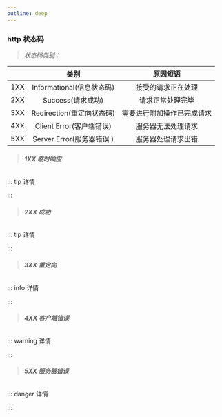 ```yaml
---
outline: deep
---
```


<script setup>

import StatusCodeComponent from './component/StatusCode.vue'


</script>


### http 状态码

> _状态码类别：_

|     |           类别            |                   原因短语 |
| --- | :-----------------------: | :-------------------------: |
| 1XX | Informational(信息状态码) |         接受的请求正在处理 |
| 2XX |     Success(请求成功)     |           请求正常处理完毕 |
| 3XX | Redirection(重定向状态码) | 需要进行附加操作已完成请求 |
| 4XX | Client Error(客户端错误)  |         服务器无法处理请求 |
| 5XX | Server Error(服务器错误 ) |         服务器处理请求出错 |

> ###### **1XX 临时响应**

::: tip 详情

<StatusCodeComponent title='100(Continue): 表示目前为止请求都很正常,客户端应该继续请求,如果已完成则忽略此信息。'/>

<StatusCodeComponent title='101(Switching Protocols)：服务器已理解客户端的请求,并将通过Upgrade消息头通知客户端采用不同的协议完成这个请求。在发送完这个响应最后的空行后,服务器将会切换到Upgrade消息头中定义那些协议。
' />

<StatusCodeComponent title='102(Processing (WebDAV)):由WebDAV（RFC 2518）扩展的状态码,表示服务器已经接收并正在处理请求,但无响应可用。' />

<StatusCodeComponent title='103(Early Hints):主要用于与Link链接头一起使用,允许服务器在最终的HTTP/2.0响应前发送一些性能提示。' />


:::


> ###### **2XX 成功**
::: tip 详情
 

<StatusCodeComponent title='200(ok): 请求已成功。' />

<StatusCodeComponent text='表示从客户端发来的请求在服务器端被正常处理了。' :isTitle="false" /> 

<StatusCodeComponent title="201(Created): 请求已成功,并因此创建了一个新的资源。"  />

<StatusCodeComponent text='这通常是在POST请求或者是某些PUT请求之后返回的响应。' :isTitle="false" />

<StatusCodeComponent title="202(Accepted): 请求已被接受,但还未处理。"  />

<StatusCodeComponent text='实际情况会因情况而异,可能是在处理请求时发现了一个错误,但不想让客户端重新发送请求,或者在处理之前需要等待另一个进程完成操作。' :isTitle="false" />

<StatusCodeComponent title="203(Non-Authoritative Information): 服务器已成功处理请求,但返回了可能来自另一来源的信息(返回信息可能不正确)"  />

<StatusCodeComponent title="204(No Content)：服务器成功处理了请求,但没有返回任何内容。"  />

<StatusCodeComponent text='该状态码代表服务器接受的请求已成功处理，但在返回的响应报文中不含实体的主体部分(也不允许返回任何实体的主体)，从浏览器发送请求处理后，返回响应204，浏览器显示的页面不会发生更新,也可以通过此代码告知浏览器继续访问上次的页面。' :isTitle="false" />


<StatusCodeComponent title="205(Reset Content): 服务器成功处理了请求,但没有返回任何内容。"  />

<StatusCodeComponent text='与204响应不同(此响应要求请求者进行重置操作)' :isTitle="false" />
    
<StatusCodeComponent title="206(Partial Content)请求范围，该状态码表示客户端只进行了范围请求(GET)"  />

<StatusCodeComponent text=' 而服务器成功执行了这部分的GET请求。响应报文中包含由Content-Range指定范围的实体内容。' :isTitle="false" />

:::

> ###### **3XX 重定向**
::: info 详情


<StatusCodeComponent title="301(Moved Permanently)永久重定向。"  />

<StatusCodeComponent text='该状态码表示请求的资源已被分配了新的URL。' :isTitle="false" />

<StatusCodeComponent title="302(Found)临时重定向，该状态码表示请求的资源已被分配了新的URL，希望用户(本次)能使用新的URL访问。"  />

<StatusCodeComponent text=' 在用户访问新的URL时302(Found)状态码并没有明确规定客户端在后续的请求中必须使用GET方法，大多数现代浏览器在处理 302(Found)响应时会将POST请求转换为GET请求，尽管这并不符合http/1.0标准' :isTitle="false" />

<StatusCodeComponent text='但是在后续的http/1.1中引入了303(See Other)和307(Temporary Redirect)状态码得到了改进' :isTitle="false" />

<StatusCodeComponent title="303(See Other)另见，这也是一种重定性状态码，通常用于将客户端重定向到不同的URL上。
"  />

<StatusCodeComponent text='303状态码和302(Found)状态码有着相同的功能，但是303状态码明确表示客户端明确表示客户端应当采用GET方法获取资源 (http/1.1)' :isTitle="false" />
    

<StatusCodeComponent title="304(No Modified)资源已找到，但为符合条件请求..."  />
    
<StatusCodeComponent text='该状态码表示客户端发送附带条件的请求时，服务器端允许请求访问资源，但因发生请求未满足条件的情况后，直接返回304(No Modified)。304虽然被划分在3XX类别中，但是和重定性没有关系' :isTitle="false" />

    
<StatusCodeComponent text='附带条件的请求是指采用GET方法的请求报文中包含 If-Macth, If-Modified-Since, If-None-Match,If-Range, If-Unmodified-Since 中任一首部' :isTitle="false" />
   
<StatusCodeComponent title="307(Temporary Redirect)临时重定性。"  />

<StatusCodeComponent text='该状态码与302(Found)有着相同的含义，在http/1.0标准中禁止POST变换成GET，307会遵照浏览器标准，不会从POST变成GET，但是对与处理响应时的行为，每种浏览器有可能出现不同的情况' :isTitle="false" />

::: 


> ###### **4XX 客户端错误** 

::: warning 详情

<StatusCodeComponent title="400(Bad Request)该状态码表示请求报文中语法存在错误。"  />

<StatusCodeComponent title="401(Unauthorized)该状态码表示发送的请求需要有通过http认证(BASIC认证,DIGEST认证) 的认证信息，若之前已经进行过1次请求，则表示用户认证失败"  />

<StatusCodeComponent title="403(Forbidden)该状态码表明对请求资源的访问被服务器拒绝了"  />

<StatusCodeComponent title="404(Not Found)服务器上没有请求的资源"  />

:::

> ###### **5XX 服务器错误** 

::: danger 详情

<StatusCodeComponent title="500(Internal Server Error)服务器内部资源出错，服务器端在执行请求时发生了故障"  />

<StatusCodeComponent title="503(Service Unavailable)服务器暂时处于超负载或正在进行停机维护"  />

:::